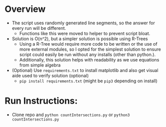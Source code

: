 # Overview
- The script uses randomly generated line segments, so the answer for every run will be different.
    - Functions like this were moved to helper to prevent script bloat.
- Solution is O(n^2), but a simpler solution is possible using R-Trees
    - Using a R-Tree would require more code to be written or the use of more external modules, so I opted for the simplest solution to ensure script could easily be run without any installs (other than python.).
    - Additionally, this solution helps with readability as we use equations from simple algebra
- (Optional) Use `requirements.txt` to install matplotlib and also get visual aide used to verify solution (optional)
    - `pip install requirements.txt` (might be `pip3` depending on install)

# Run Instructions:
- Clone repo and `python countIntersections.py` or `python3 countIntersections.py`

